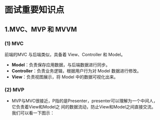 # 面试重要知识点

## 1.MVC、MVP 和 MVVM

### (1) MVC

前端的MVC 与后端类似，具备着 View、Controller 和 Model。 

* **Model**：负责保存应用数据，与后端数据进行同步。
* **Controller**：负责业务逻辑，根据用户行为对 Model 数据进行修改。
* **View**：负责视图展示，将 Model 中的数据可视化出来。

### (2) MVP

- MVP与MVC很接近，P指的是Presenter，presenter可以理解为一个中间人，它负责着View和Model之 间的数据流动，防止View和Model之间直接交流。我们可以看一下图示：




